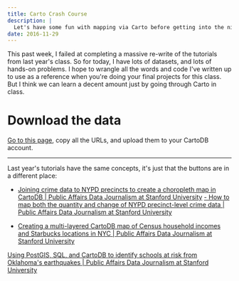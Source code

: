 ```yaml
---
title: Carto Crash Course
description: |
  Let's have some fun with mapping via Carto before getting into the nitty gritty of geospatial analysis.
date: 2016-11-29
---
```


This past week, I failed at completing a massive re-write of the tutorials from last year's class. So for today, I have lots of datasets, and lots of hands-on problems. I hope to wrangle all the words and code I've written up to use as a reference when you're doing your final projects for this class. But I think we can learn a decent amount just by going through Carto in class.

# Download the data

[Go to this page](/tutorials/carto-sql-fast-intro/data-downloads), copy all the URLs, and upload them to your CartoDB account.




----------------



Last year's tutorials have the same concepts, it's just that the buttons are in a different place:

- [Joining crime data to NYPD precincts to create a choropleth map in CartoDB | Public Affairs Data Journalism at Stanford University](http://2015.padjo.org/tutorials/mapping/022-joining-crime-data-to-nypd-precinct-map/)
[- How to map both the quantity and change of NYPD precinct-level crime data | Public Affairs Data Journalism at Stanford University](http://2015.padjo.org/tutorials/mapping/033-cartodb-adding-multiple-layers-to-show-diffs-by-precinct)

- [Creating a multi-layered CartoDB map of Census household incomes and Starbucks locations in NYC | Public Affairs Data Journalism at Stanford University](http://2015.padjo.org/tutorials/mapping/044-census-household-income-2000-with-starbucks/)

[Using PostGIS, SQL, and CartoDB to identify schools at risk from Oklahoma's earthquakes | Public Affairs Data Journalism at Stanford University](http://2015.padjo.org/tutorials/mapping/077-ok-schools-quakes/)
